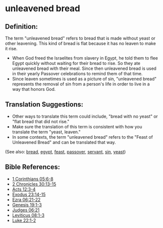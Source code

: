 # unleavened bread #

## Definition: ##

The term "unleavened bread" refers to bread that is made without yeast or other leavening. This kind of bread is flat because it has no leaven to make it rise.

* When God freed the Israelites from slavery in Egypt, he told them to flee Egypt quickly without waiting for their bread to rise. So they ate unleavened bread with their meal. Since then unleavened bread is used in their yearly Passover celebrations to remind them of that time.
* Since leaven sometimes is used as a picture of sin, "unleavened bread" represents the removal of sin from a person's life in order to live in a way that honors God.

## Translation Suggestions: ##

* Other ways to translate this term could include, "bread with no yeast" or "flat bread that did not rise."
* Make sure the translation of this term is consistent with how you translate the term "yeast, leaven."
* In some contexts, the term "unleavened bread" refers to the "Feast of Unleavened Bread" and can be translated that way.

(See also: [bread](../other/bread.md), [egypt](../other/egypt.md), [feast](../other/feast.md), [passover](../kt/passover.md), [servant](../other/servant.md), [sin](../kt/sin.md), [yeast](../other/yeast.md))

## Bible References: ##

* [1 Corinthians 05:6-8](https://door43.org/en/bible/notes/1co/05/06)
* [2 Chronicles 30:13-15](https://door43.org/en/bible/notes/2ch/30/13)
* [Acts 12:3-4](https://door43.org/en/bible/notes/act/12/03)
* [Exodus 23:14-15](https://door43.org/en/bible/notes/exo/23/14)
* [Ezra 06:21-22](https://door43.org/en/bible/notes/ezr/06/21)
* [Genesis 19:1-3](https://door43.org/en/bible/notes/gen/19/01)
* [Judges 06:21](https://door43.org/en/bible/notes/jdg/06/21)
* [Leviticus 08:1-3](https://door43.org/en/bible/notes/lev/08/01)
* [Luke 22:1-2](https://door43.org/en/bible/notes/luk/22/01)

